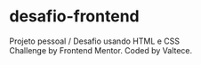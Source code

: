 # desafio-frontend
 Projeto pessoal / Desafio usando HTML e CSS <br>
 Challenge by Frontend Mentor. Coded by Valtece.
